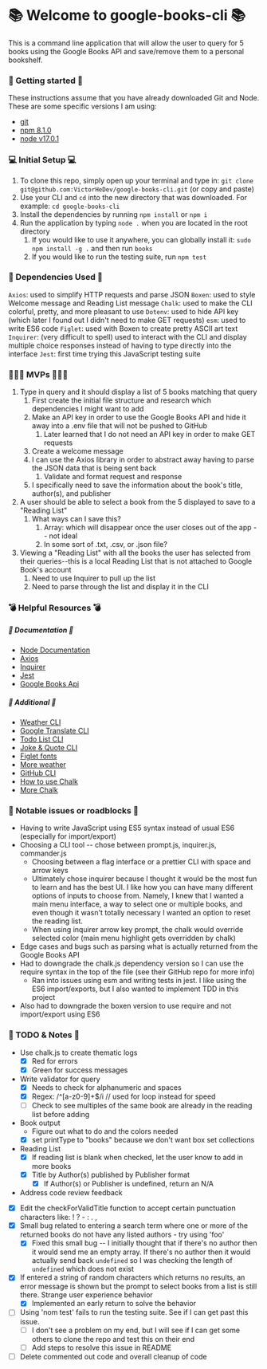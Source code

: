 # 📚 Welcome to google-books-cli 📚

This is a command line application that will allow the user to query for 5 books using the Google Books API and save/remove them to a personal bookshelf.

### 🏁 Getting started 🏁

These instructions assume that you have already downloaded Git and Node. These are some specific versions I am using:

- [git](https://git-scm.com/downloads)
- [npm 8.1.0](https://docs.npmjs.com/)
- [node v17.0.1](https://nodejs.org/en/)

### 💻 Initial Setup 💻

1. To clone this repo, simply open up your terminal and type in: `git clone git@github.com:VictorHeDev/google-books-cli.git` (or copy and paste)
2. Use your CLI and `cd` into the new directory that was downloaded. For example: `cd google-books-cli`
3. Install the dependencies by running `npm install` or `npm i`
4. Run the application by typing `node .` when you are located in the root directory
   1. If you would like to use it anywhere, you can globally install it: `sudo npm install -g .` and then run `books`
   2. If you would like to run the testing suite, run `npm test`

### 💾 Dependencies Used 💾

`Axios`: used to simplify HTTP requests and parse JSON
`Boxen`: used to style Welcome message and Reading List message
`Chalk`: used to make the CLI colorful, pretty, and more pleasant to use
`Dotenv`: used to hide API key (which later I found out I didn't need to make GET requests)
`esm`: used to write ES6 code
`Figlet`: used with Boxen to create pretty ASCII art text
`Inquirer`: (very difficult to spell) used to interact with the CLI and display multiple choice responses instead of having to type directly into the interface
`Jest`: first time trying this JavaScript testing suite

### ⛹🏻‍♂️ MVPs ⛹🏻‍♂️

1. Type in query and it should display a list of 5 books matching that query
   1. First create the initial file structure and research which dependencies I might want to add
   2. Make an API key in order to use the Google Books API and hide it away into a .env file that will not be pushed to GitHub
      1. Later learned that I do not need an API key in order to make GET requests
   3. Create a welcome message
   4. I can use the Axios library in order to abstract away having to parse the JSON data that is being sent back
      1. Validate and format request and response 
   5. I specifically need to save the information about the book's title, author(s), and publisher
2. A user should be able to select a book from the 5 displayed to save to a "Reading List"
   1. What ways can I save this?
      1. Array: which will disappear once the user closes out of the app -- not ideal
      2. In some sort of .txt, .csv, or .json file?
3. Viewing a "Reading List" with all the books the user has selected from their queries--this is a local Reading List that is not attached to Google Book's account
   1. Need to use Inquirer to pull up the list
   2. Need to parse through the list and display it in the CLI

### 💣 Helpful Resources 💣

##### 📜 Documentation 📜

- [Node Documentation](https://nodejs.org/dist/latest-v17.x/docs/api/)
- [Axios](https://www.npmjs.com/package/axios)
- [Inquirer](https://www.npmjs.com/package/inquirer)
- [Jest](https://jestjs.io/docs/getting-started)
- [Google Books Api](https://developers.google.com/books/docs/v1/getting_started)

##### 🌱 Additional 🌱

- [Weather CLI](https://dev.to/aritik/build-a-weather-cli-tool-using-nodejs-inquirer-and-weatherapi-2f5n)
- [Google Translate CLI](https://dev.to/rushankhan1/build-a-cli-with-node-js-4jbi)
- [Todo List CLI](https://www.digitalocean.com/community/tutorials/how-to-build-command-line-applications-with-node-js)
- [Joke & Quote CLI](https://www.section.io/engineering-education/create-a-nodejs-cli/)
- [Figlet fonts](https://delightlylinux.wordpress.com/2014/05/30/produce-fancy-text-with-figlet/#:~:text=Custom%20Fonts,downloaded%20from%20the%20ftp%20site.)
- [More weather](https://codeburst.io/build-a-command-line-interface-cli-application-with-node-js-59becec90e28)
- [GitHub CLI](https://lo-victoria.com/automate-github-build-a-cli-app-with-nodejs-1)
- [How to use Chalk](https://motion-software.com/blog/color-the-nodejs-terminal-using-chalk-js-or-its-alternative)
- [More Chalk](https://alligator.io/nodejs/styling-output-command-line-node-scripts-chalk/)

### 🧱 Notable issues or roadblocks 🧱

- Having to write JavaScript using ES5 syntax instead of usual ES6 (especially for import/export)
- Choosing a CLI tool -- chose between prompt.js, inquirer.js, commander.js
  - Choosing between a flag interface or a prettier CLI with space and arrow keys
  - Ultimately chose inquirer because I thought it would be the most fun to learn and has the best UI. I like how you can have many different options of inputs to choose from. Namely, I knew that I wanted a main menu interface, a way to select one or multiple books, and even though it wasn't totally necessary I wanted an option to reset the reading list.
  - When using inquirer arrow key prompt, the chalk would override selected color (main menu highlight gets overridden by chalk)
- Edge cases and bugs such as parsing what is actually returned from the Google Books API
- Had to downgrade the chalk.js dependency version so I can use the require syntax in the top of the file (see their GitHub repo for more info)
  - Ran into issues using esm and writing tests in jest. I like using the ES6 import/exports, but I also wanted to implement TDD in this project
- Also had to downgrade the boxen version to use require and not import/export using ES6

### 📝 TODO & Notes 📝

- Use chalk.js to create thematic logs
  - [x] Red for errors
  - [x] Green for success messages
- Write validator for query
  - [x] Needs to check for alphanumeric and spaces
  - [x] Regex: /^[a-z0-9]+$/i // used for loop instead for speed
  - [ ] Check to see multiples of the same book are already in the reading list before adding
- Book output
  - Figure out what to do and the colors needed
  - [x] set printType to "books" because we don't want box set collections
- Reading List
  - [x] If reading list is blank when checked, let the user know to add in more books
  - [x] Title by Author(s) published by Publisher format
    - [x] If Author(s) or Publisher is undefined, return an N/A
- Address code review feedback
- [x] Edit the checkForValidTitle function to accept certain punctuation characters like: ! ? - : . ,
- [x] Small bug related to entering a search term where one or more of the returned books do not have any listed authors - try using 'foo'
  - [x] Fixed this small bug -- I initially thought that if there's no author then it would send me an empty array. If there's no author then it would actually send back `undefined` so I was checking the length of `undefined` which does not exist
- [x] If entered a string of random characters which returns no results, an error message is shown but the prompt to select books from a list is still there. Strange user experience behavior
  - [x] Implemented an early return to solve the behavior
- [ ] Using 'nom test' fails to run the testing suite. See if I can get past this issue.
  - [ ] I don't see a problem on my end, but I will see if I can get some others to clone the repo and test this on their end
  - [ ] Add steps to resolve this issue in README
- [ ] Delete commented out code and overall cleanup of code
